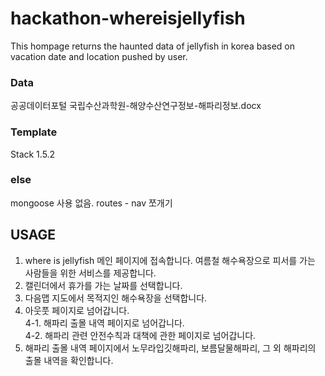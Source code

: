 # hackathon-whereisjellyfish

This hompage returns the haunted data of jellyfish in korea based on vacation date and location pushed by user.

### Data

공공데이터포털
국립수산과학원-해양수산연구정보-해파리정보.docx

### Template

Stack 1.5.2

### else 

mongoose 사용 없음.
routes - nav 쪼개기

## USAGE

1. where is jellyfish 메인 페이지에 접속합니다. 여름철 해수욕장으로 피서를 가는 사람들을 위한 서비스를 제공합니다. </br>
2. 캘린더에서 휴가를 가는 날짜를 선택합니다.</br>
3. 다음맵 지도에서 목적지인 해수욕장을 선택합니다.</br>
4. 아웃풋 페이지로 넘어갑니다.</br>
    4-1. 해파리 출몰 내역 페이지로 넘어갑니다.</br>
    4-2. 해파리 관련 안전수칙과 대책에 관한 페이지로 넘어갑니다.</br>
5. 해파리 출몰 내역 페이지에서 노무라입깃해파리, 보름달물해파리, 그 외 해파리의 출몰 내역을 확인합니다.</br>

